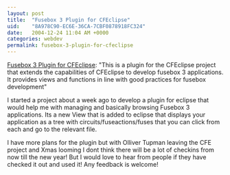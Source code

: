 ```yaml
---
layout: post
title:  "Fusebox 3 Plugin for CFEclipse"
uid:	"8A978C90-EC6E-36CA-7CBF0878918FC324"
date:   2004-12-24 11:04 AM +0000
categories: webdev
permalink: fusebox-3-plugin-for-cfeclipse
---
```

<a href="http://cfopen.org/projects/fusebox3cfe/">Fusebox 3 Plugin for CFEclipse</a>: "This is a plugin for the CFEclipse project that extends the capabilities of CFEclipse to develop fusebox 3 applications. It provides views and functions in line with good practices for fusebox development"

I started a project about a week ago to develop a plugin for eclipse that would help me with managing and basically browsing Fusebox 3 applications. Its a new View that is added to eclipse that displays your application as a tree with circuits/fuseactions/fuses that you can click from each and go to the relevant file. 

I have  more plans for the plugin but with Olliver Tupman leaving the CFE project and Xmas looming I dont think there will be a lot of checkins from now till the new year! But I would love to hear from people if they have checked it out and used it! Any feedback is welcome!